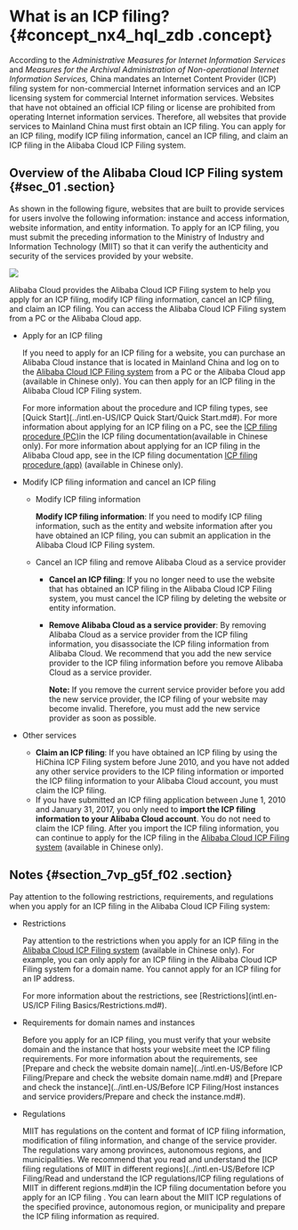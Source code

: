 # What is an ICP filing? {#concept_nx4_hql_zdb .concept}

According to the *Administrative Measures for Internet Information Services* and *Measures for the Archival Administration of Non-operational Internet Information Services,* China mandates an Internet Content Provider \(ICP\) filing system for non-commercial Internet information services and an ICP licensing system for commercial Internet information services. Websites that have not obtained an official ICP filing or license are prohibited from operating Internet information services. Therefore, all websites that provide services to Mainland China must first obtain an ICP filing. You can apply for an ICP filing, modify ICP filing information, cancel an ICP filing, and claim an ICP filing in the Alibaba Cloud ICP Filing system.

## Overview of the Alibaba Cloud ICP Filing system {#sec_01 .section}

As shown in the following figure, websites that are built to provide services for users involve the following information: instance and access information, website information, and entity information. To apply for an ICP filing, you must submit the preceding information to the Ministry of Industry and Information Technology \(MIIT\) so that it can verify the authenticity and security of the services provided by your website.

![](http://static-aliyun-doc.oss-cn-hangzhou.aliyuncs.com/assets/img/14146/156749796141699_en-US.png)

Alibaba Cloud provides the Alibaba Cloud ICP Filing system to help you apply for an ICP filing, modify ICP filing information, cancel an ICP filing, and claim an ICP filing. You can access the Alibaba Cloud ICP Filing system from a PC or the Alibaba Cloud app.

-   Apply for an ICP filing

    If you need to apply for an ICP filing for a website, you can purchase an Alibaba Cloud instance that is located in Mainland China and log on to the [Alibaba Cloud ICP Filing system](https://beian.aliyun.com/order/index.htm) from a PC or the Alibaba Cloud app \(available in Chinese only\). You can then apply for an ICP filing in the Alibaba Cloud ICP Filing system.

    For more information about the procedure and ICP filing types, see [Quick Start](../intl.en-US/ICP Quick Start/Quick Start.md#). For more information about applying for an ICP filing on a PC, see the [ICP filing procedure \(PC\)](https://help.aliyun.com/knowledge_detail/36922.html)in the ICP filing documentation\(available in Chinese only\). For more information about applying for an ICP filing in the Alibaba Cloud app, see in the ICP filing documentation [ICP filing procedure \(app\)](https://help.aliyun.com/document_detail/112302.html) \(available in Chinese only\).

-   Modify ICP filing information and cancel an ICP filing
    -   Modify ICP filing information

        **Modify ICP filing information**: If you need to modify ICP filing information, such as the entity and website information after you have obtained an ICP filing, you can submit an application in the Alibaba Cloud ICP Filing system.

    -   Cancel an ICP filing and remove Alibaba Cloud as a service provider
        -   **Cancel an ICP filing**: If you no longer need to use the website that has obtained an ICP filing in the Alibaba Cloud ICP Filing system, you must cancel the ICP filing by deleting the website or entity information.
        -   **Remove Alibaba Cloud as a service provider**: By removing Alibaba Cloud as a service provider from the ICP filing information, you disassociate the ICP filing information from Alibaba Cloud. We recommend that you add the new service provider to the ICP filing information before you remove Alibaba Cloud as a service provider.

            **Note:** If you remove the current service provider before you add the new service provider, the ICP filing of your website may become invalid. Therefore, you must add the new service provider as soon as possible.

-   Other services
    -   **Claim an ICP filing**: If you have obtained an ICP filing by using the HiChina ICP Filing system before June 2010, and you have not added any other service providers to the ICP filing information or imported the ICP filing information to your Alibaba Cloud account, you must claim the ICP filing.
    -   If you have submitted an ICP filing application between June 1, 2010 and January 31, 2017, you only need to **import the ICP filing information to your Alibaba Cloud account**. You do not need to claim the ICP filing. After you import the ICP filing information, you can continue to apply for the ICP filing in the [Alibaba Cloud ICP Filing system](https://beian.aliyun.com/order/index.htm) \(available in Chinese only\).

## Notes {#section_7vp_g5f_f02 .section}

Pay attention to the following restrictions, requirements, and regulations when you apply for an ICP filing in the Alibaba Cloud ICP Filing system:

-   Restrictions

    Pay attention to the restrictions when you apply for an ICP filing in the [Alibaba Cloud ICP Filing system](https://beian.aliyun.com/order/index.htm) \(available in Chinese only\). For example, you can only apply for an ICP filing in the Alibaba Cloud ICP Filing system for a domain name. You cannot apply for an ICP filing for an IP address.

    For more information about the restrictions, see [Restrictions](intl.en-US/ICP Filing Basics/Restrictions.md#).

-   Requirements for domain names and instances

    Before you apply for an ICP filing, you must verify that your website domain and the instance that hosts your website meet the ICP filing requirements. For more information about the requirements, see [Prepare and check the website domain name](../intl.en-US/Before ICP Filing/Prepare and check the website domain name.md#) and [Prepare and check the instance](../intl.en-US/Before ICP Filing/Host instances and service providers/Prepare and check the instance.md#).

-   Regulations

    MIIT has regulations on the content and format of ICP filing information, modification of filing information, and change of the service provider. The regulations vary among provinces, autonomous regions, and municipalities. We recommend that you read and understand the [ICP filing regulations of MIIT in different regions](../intl.en-US/Before ICP Filing/Read and understand the ICP regulations/ICP filing regulations of MIIT in different regions.md#)in the ICP filing documentation before you apply for an ICP filing . You can learn about the MIIT ICP regulations of the specified province, autonomous region, or municipality and prepare the ICP filing information as required.


